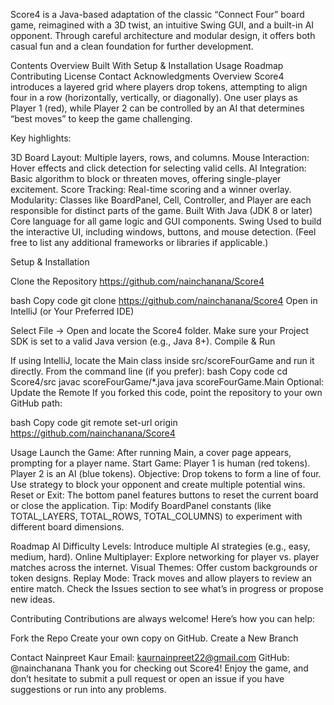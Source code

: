 Score4 is a Java-based adaptation of the classic “Connect Four” board game, reimagined with a 3D twist, an intuitive Swing GUI, and a built-in AI opponent. Through careful architecture and modular design, it offers both casual fun and a clean foundation for further development.

Contents
Overview
Built With
Setup & Installation
Usage
Roadmap
Contributing
License
Contact
Acknowledgments
Overview
Score4 introduces a layered grid where players drop tokens, attempting to align four in a row (horizontally, vertically, or diagonally). One user plays as Player 1 (red), while Player 2 can be controlled by an AI that determines “best moves” to keep the game challenging.

Key highlights:

3D Board Layout: Multiple layers, rows, and columns.
Mouse Interaction: Hover effects and click detection for selecting valid cells.
AI Integration: Basic algorithm to block or threaten moves, offering single-player excitement.
Score Tracking: Real-time scoring and a winner overlay.
Modularity: Classes like BoardPanel, Cell, Controller, and Player are each responsible for distinct parts of the game.
Built With
Java (JDK 8 or later)
Core language for all game logic and GUI components.
Swing
Used to build the interactive UI, including windows, buttons, and mouse detection.
(Feel free to list any additional frameworks or libraries if applicable.)

Setup & Installation

Clone the Repository https://github.com/nainchanana/Score4

bash
Copy code
git clone https://github.com/nainchanana/Score4
Open in IntelliJ (or Your Preferred IDE)

Select File → Open and locate the Score4 folder.
Make sure your Project SDK is set to a valid Java version (e.g., Java 8+).
Compile & Run

If using IntelliJ, locate the Main class inside src/scoreFourGame and run it directly.
From the command line (if you prefer):
bash
Copy code
cd Score4/src
javac scoreFourGame/*.java
java scoreFourGame.Main
Optional: Update the Remote
If you forked this code, point the repository to your own GitHub path:

bash
Copy code
git remote set-url origin https://github.com/nainchanana/Score4

Usage
Launch the Game: After running Main, a cover page appears, prompting for a player name.
Start Game: Player 1 is human (red tokens). Player 2 is an AI (blue tokens).
Objective: Drop tokens to form a line of four. Use strategy to block your opponent and create multiple potential wins.
Reset or Exit: The bottom panel features buttons to reset the current board or close the application.
Tip: Modify BoardPanel constants (like TOTAL_LAYERS, TOTAL_ROWS, TOTAL_COLUMNS) to experiment with different board dimensions.

Roadmap
AI Difficulty Levels: Introduce multiple AI strategies (e.g., easy, medium, hard).
Online Multiplayer: Explore networking for player vs. player matches across the internet.
Visual Themes: Offer custom backgrounds or token designs.
Replay Mode: Track moves and allow players to review an entire match.
Check the Issues section to see what’s in progress or propose new ideas.

Contributing
Contributions are always welcome! Here’s how you can help:

Fork the Repo
Create your own copy on GitHub.
Create a New Branch

Contact
Nainpreet Kaur
Email: kaurnainpreet22@gmail.com
GitHub: @nainchanana
Thank you for checking out Score4! Enjoy the game, and don’t hesitate to submit a pull request or open an issue if you have suggestions or run into any problems.







